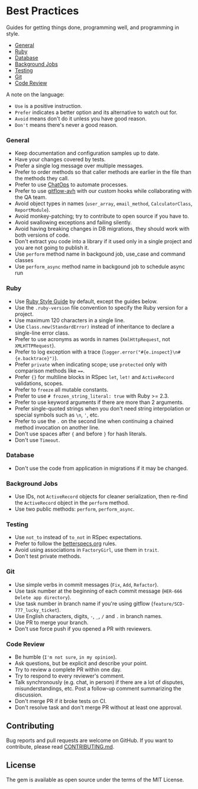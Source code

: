 # Best Practices

Guides for getting things done, programming well, and programming in style.

* [General](#general)
* [Ruby](#ruby)
* [Database](#database)
* [Background Jobs](#background-jobs)
* [Testing](#testing)
* [Git](#git)
* [Code Review](#code-review)

A note on the language:

* `Use` is a positive instruction.
* `Prefer` indicates a better option and its alternative to watch out for.
* `Avoid` means don't do it unless you have good reason.
* `Don't` means there's never a good reason.

### General

* Keep documentation and configuration samples up to date.
* Have your changes covered by tests.
* Prefer a single log message over multiple messages.
* Prefer to order methods so that caller methods are earlier in the file than the methods they call.
* Prefer to use [ChatOps](https://www.pagerduty.com/blog/what-is-chatops/) to automate processes.
* Prefer to use [gitflow-avh](https://github.com/petervanderdoes/gitflow-avh) with our custom hooks while collaborating with the QA team.
* Avoid object types in names (`user_array`, `email_method`, `CalculatorClass`, `ReportModule`).
* Avoid monkey-patching; try to contribute to open source if you have to.
* Avoid swallowing exceptions and failing silently.
* Avoid having breaking changes in DB migrations, they should work with both versions of code.
* Don't extract you code into a library if it used only in a single project and you are not going to publish it.
* Use `perform` method name in backgound job, use_case and command classes
* Use `perform_async` method name in backgound job to schedule async run

### Ruby

* Use [Ruby Style Guide](https://github.com/bbatsov/ruby-style-guide) by default, except the guides below.
* Use the `.ruby-version` file convention to specify the Ruby version for a project.
* Use maximum 120 characters in a single line.
* Use `Class.new(StandardError)` instead of inheritance to declare a single-line error class.
* Prefer to use acronyms as words in names (`XmlHttpRequest`, not `XMLHTTPRequest`).
* Prefer to log exception with a trace (`logger.error("#{e.inspect}\n#{e.backtrace}")`).
* Prefer `private` when indicating scope; use `protected` only with comparison methods like `==`.
* Prefer `{}` for multiline blocks in RSpec `let`, `let!` and `ActiveRecord` validations, scopes.
* Prefer to `freeze` all mutable constants.
* Prefer to use `# frozen_string_literal: true` with Ruby >= 2.3.
* Prefer to use keyword arguments if there are more than 2 arguments.
* Prefer single-quoted strings when you don't need string interpolation or special symbols such as `\n`, `'`, etc.
* Prefer to use the `.` on the second line when continuing a chained method invocation on another line.
* Don't use spaces after `{` and before `}` for hash literals.
* Don't use `Timeout`.

### Database

* Don't use the code from application in migrations if it may be changed.

### Background Jobs

* Use IDs, not `ActiveRecord` objects for cleaner serialization, then re-find the `ActiveRecord` object in the `perform` method.
* Use two public methods: `perform`, `perform_async`.

### Testing

* Use `not_to` instead of `to_not` in RSpec expectations.
* Prefer to follow the [betterspecs.org](http://betterspecs.org/) rules.
* Avoid using associations in `FactoryGirl`, use them in `trait`.
* Don't test private methods.

### Git

* Use simple verbs in commit messages (`Fix`, `Add`, `Refactor`).
* Use task number at the beginning of each commit message (`HER-666 Delete app directory`).
* Use task number in branch name if you're using gitflow (`feature/SCD-777_lucky_ticket`).
* Use English characters, digits, `-`, `_`, `/` and `.` in branch names.
* Use PR to merge your branch.
* Don't use force push if you opened a PR with reviewers.

### Code Review

* Be humble (`I'm not sure`, `in my opinion`).
* Ask questions, but be explicit and describe your point.
* Try to review a complete PR within one day.
* Try to respond to every reviewer's comment.
* Talk synchronously (e.g. chat, in person) if there are a lot of disputes, misunderstandings, etc. Post a follow-up comment summarizing the discussion.
* Don't merge PR if it broke tests on CI.
* Don't resolve task and don't merge PR without at least one approval.

## Contributing

Bug reports and pull requests are welcome on GitHub. If you want to contribute, please read [CONTRIBUTING.md](./CONTRIBUTING.md).

## License

The gem is available as open source under the terms of the MIT License.
